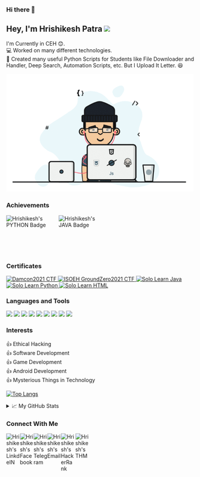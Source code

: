 ### Hi there 👋

<!--
**Hrishikesh7665/Hrishikesh7665** is a ✨ _special_ ✨ repository because its `README.md` (this file) appears on your GitHub profile.

Here are some ideas to get you started:

- 🔭 I’m currently working on ...
- 🌱 I’m currently learning ...
- 👯 I’m looking to collaborate on ...
- 🤔 I’m looking for help with ...
- 💬 Ask me about ...
- 📫 How to reach me: ...
- 😄 Pronouns: ...
- ⚡ Fun fact: ...
-->
<!-- 👍 AI / ML -->
<!-- 👍 Data Analysis
👍 Web Development -->
<!-- <code><img height="30" src="https://img.icons8.com/color/48/000000/css3.png"/></code>
<code><img height="30" src="https://img.icons8.com/color/48/000000/javascript.png"/></code> -->


## Hey, I'm Hrishikesh Patra <img src="https://media.giphy.com/media/hvRJCLFzcasrR4ia7z/giphy.gif" width="25px">

I'm Currently in CEH 😊.    
💻 Worked on many different technologies.    
📜 Created many useful Python Scripts for Students like File Downloader and Handler, Deep Search, Automation Scripts, etc. But I Upload It Letter. 😆    

<img alt="GIF" src="https://github.com/Hrishikesh7665/Hrishikesh7665/blob/main/Code.gif" width="500"/>


### Achievements

<a href="https://www.hackerrank.com/Hrishikesh7665">
  <img align="left" alt="Hrishikesh's PYTHON Badge" width="140px" src="https://github.com/Hrishikesh7665/My_Achievements_Staff/blob/main/PythonGold.png" />
</a>

<a href="https://www.hackerrank.com/Hrishikesh7665">
  <img align="left" alt="Hrishikesh's JAVA Badge" width="135.41px" src="https://github.com/Hrishikesh7665/My_Achievements_Staff/blob/main/JavaGold.png" />
</a>
<br/>
<br/>
<br/>
<br/>
<br/>
<br/>


### Certificates

<a href="https://github.com/Hrishikesh7665/My_Achievements_Staff/raw/main/Damncon2021CTFCertificate.pdf">
  <img alt="Damcon2021 CTF" width="220px" src="https://github.com/Hrishikesh7665/My_Achievements_Staff/blob/main/Damncon2021CTFCertificate.png" />
</a>

<a href="https://github.com/Hrishikesh7665/My_Achievements_Staff/raw/main/ISOEH_GroundZero2021.pdf">
  <img alt="ISOEH GroundZero2021 CTF" width="220px" src="https://github.com/Hrishikesh7665/My_Achievements_Staff/blob/main/ISOEH_GroundZero2021.jpg" />
</a>

<a href="https://github.com/Hrishikesh7665/My_Achievements_Staff/raw/main/Solo%20Learn%20Java_certificate.jpg">
  <img alt="Solo Learn Java" width="222.9px" src="https://github.com/Hrishikesh7665/My_Achievements_Staff/blob/main/Solo%20Learn%20Java_certificate.jpg" />
</a>

<a href="https://github.com/Hrishikesh7665/My_Achievements_Staff/raw/main/Solo%20Learn%20Python_certificate.jpg">
  <img alt="Solo Learn Python" width="222.9px" src="https://github.com/Hrishikesh7665/My_Achievements_Staff/blob/main/Solo%20Learn%20Python_certificate.jpg" />
</a>

<a href="https://github.com/Hrishikesh7665/My_Achievements_Staff/raw/main/Solo%20Learn%20HTML_certificate.jpg">
  <img alt="Solo Learn HTML" width="222.9px" src="https://github.com/Hrishikesh7665/My_Achievements_Staff/blob/main/Solo%20Learn%20HTML_certificate.jpg" />
</a>

<br/>

### Languages and Tools

<code><img height="30" src="https://img.icons8.com/color/48/000000/python.png"/></code>
<code><img height="30" src="https://img.icons8.com/color/48/000000/c-programming.png"/></code>
<code><img height="30" src="https://img.icons8.com/color/48/000000/java-coffee-cup-logo.png"/></code>
<code><img height="30" src="https://img.icons8.com/color/48/000000/kotlin.png"/></code>
<code><img height="30" src="https://img.icons8.com/color/48/000000/oracle-logo.png"/></code>
<code><img height="30" src="https://img.icons8.com/color/48/000000/html-5.png"/></code>
<code><img height="30" src="https://img.icons8.com/fluent/48/000000/github.png"/></code>
<code><img height="30" src="https://2.bp.blogspot.com/-tzm1twY_ENM/XlCRuI0ZkRI/AAAAAAAAOso/BmNOUANXWxwc5vwslNw3WpjrDlgs9PuwQCLcBGAsYHQ/s1600/pasted%2Bimage%2B0.png"/></code>
<code><img height="30" src="https://img.icons8.com/color/48/000000/visual-studio-code-2019.png"/></code>


### Interests

👍 Ethical Hacking     
👍 Software Development  
👍 Game Development  
👍 Android Development  
👍 Mysterious Things in Technology


 [![Top Langs](https://github-readme-stats.vercel.app/api/top-langs/?username=Hrishikesh7665&theme=merko)](https://github.com/Hrishikesh7665)


<details>
<summary>📈 My GitHub Stats</summary>

<p align="center"> <img src="https://github-readme-stats.vercel.app/api?username=Hrishikesh7665&show_icons=true&theme=gotham" alt="Hrishikesh7665" />

</details>

### Connect With Me
<a href="https://www.linkedin.com/in/hrishikesh-patra-1aa9341b3/">
  <img align="left" alt="Hrishikesh's LinkdeIN" width="36.5px" src="https://img.icons8.com/fluency/48/000000/linkedin-circled.png" />
</a>
<a href="https://www.facebook.com/Isjtijlfti.patra">
  <img align="left" alt="Hrishikesh's Facebook" width="36.5px" src="https://img.icons8.com/color/48/000000/facebook-new.png" />
</a>
<a href="https://t.me/rishi_kesh/">
  <img align="left" alt="Hrishikesh's Telegram" width="36.5px" src="https://img.icons8.com/color/48/000000/telegram-app--v1.png" />
</a>
<a href="hrishikesh.pgh.patra@gmail.com">
  <img align="left" alt="Hrishikesh's Email" width="36.5px" src="https://cdn.icon-icons.com/icons2/730/PNG/512/gmail_icon-icons.com_62758.png" />
</a>
<a href="https://www.hackerrank.com/Hrishikesh7665">
  <img align="left" alt="Hrishikesh's HackerRank" width="38.5px" src="https://upload.wikimedia.org/wikipedia/commons/6/65/HackerRank_logo.png" />
</a>
<a href="https://tryhackme.com/p/HrishikeshPatra">
  <img align="left" alt="Hrishikesh's THM" width="35.5px" src="https://tryhackme.com/img/logo/thm_logo_circle.png" />
</a>
